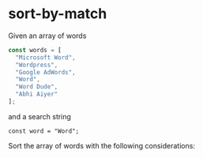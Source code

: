 # sort-by-match

Given an array of words

```js
const words = [
  "Microsoft Word",
  "Wordpress",
  "Google AdWords",
  "Word",
  "Word Dude",
  "Abhi Aiyer"
];
```

and a search string

```
const word = "Word";
```

Sort the array of words with the following considerations:

